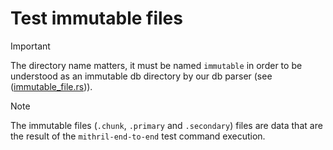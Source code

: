 # Test immutable files

> [!IMPORTANT]
> The directory name matters, it must be named `immutable` in order to be understood as an
> immutable db directory by our db parser (see ([immutable_file.rs](./../../mithril-common/src/digesters/immutable_file.rs))).

> [!NOTE]
> The immutable files (`.chunk`, `.primary` and `.secondary`) files are data that are the result of
> the `mithril-end-to-end` test command execution.
